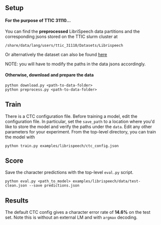 ## Setup
#### For the purpose of TTIC 31110...
You can find the **preprocessed** LibriSpeech data partitions and the corresponding jsons stored on the TTIC slurm cluster at 
```
/share/data/lang/users/ttic_31110/Datasets/Librispeech
```
Or alternatively the dataset can also be found [here](https://forms.gle/EGuaYYW72bzs4KbK8)

NOTE: you will have to modify the paths in the data jsons accordingly.

#### Otherwise, download and prepare the data

```
python download.py <path-to-data-folder>
python preprocess.py <path-to-data-folder>
```

## Train 

There is a CTC configuration file. Before
training a model, edit the configuration file. In particular, set the
`save_path` to a location where you'd like to store the model and verify the paths under the `data`. Edit any other
parameters for your experiment. From the top-level directory, you can train the
model with

``` 
python train.py examples/librispeech/ctc_config.json
```

## Score

Save the character predictions with the top-level `eval.py` script.

```
python eval.py <path_to_model> examples/librispeech/data/test-clean.json --save predictions.json
```

## Results

The default CTC config gives a character error rate of **14.6%** on the test set.
Note this is without an external LM and with `argmax` decoding. 
